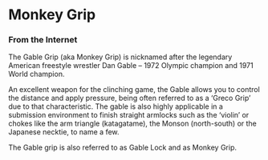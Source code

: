 # Monkey Grip

### From the Internet
The Gable Grip (aka Monkey Grip) is nicknamed after the legendary American freestyle wrestler Dan Gable – 1972 Olympic champion and 1971 World champion.

An excellent weapon for the clinching game, the Gable allows you to control the distance and apply pressure, being often referred to as a ‘Greco Grip’ due to that characteristic. The gable is also highly applicable in a submission environment to finish straight armlocks such as the ‘violin’ or chokes like the arm triangle (katagatame), the Monson (north-south) or the Japanese necktie, to name a few.

The Gable grip is also referred to as Gable Lock and as Monkey Grip.
